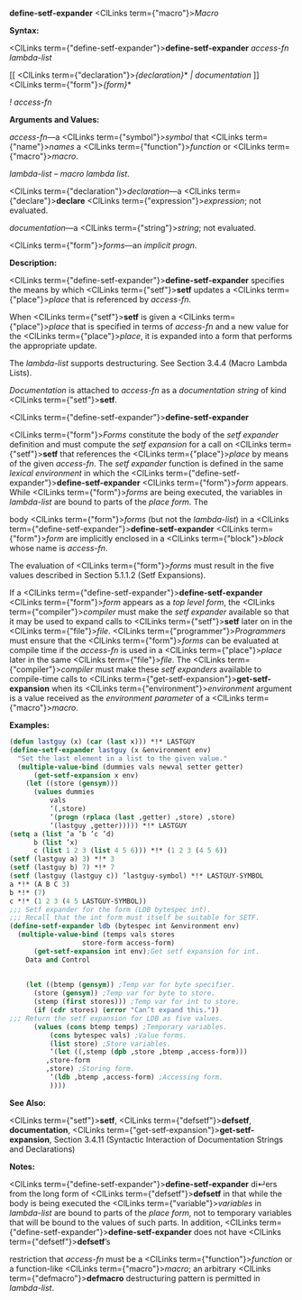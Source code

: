 **define-setf-expander** <ClLinks  term={"macro"}><i>Macro</i></ClLinks> 



**Syntax:** 



<ClLinks  term={"define-setf-expander"}><b>define-setf-expander</b></ClLinks> *access-fn lambda-list* 



[[ <ClLinks  term={"declaration"}><i>\{declaration\}</i></ClLinks>\* *| documentation* ]] <ClLinks  term={"form"}><i>\{form\}</i></ClLinks>\* 



*! access-fn* 



**Arguments and Values:** 



*access-fn*—a <ClLinks  term={"symbol"}><i>symbol</i></ClLinks> that <ClLinks  term={"name"}><i>names</i></ClLinks> a <ClLinks  term={"function"}><i>function</i></ClLinks> or <ClLinks  term={"macro"}><i>macro</i></ClLinks>. 



*lambda-list* – *macro lambda list*. 



<ClLinks  term={"declaration"}><i>declaration</i></ClLinks>—a <ClLinks  term={"declare"}><b>declare</b></ClLinks> <ClLinks  term={"expression"}><i>expression</i></ClLinks>; not evaluated. 



*documentation*—a <ClLinks  term={"string"}><i>string</i></ClLinks>; not evaluated. 



<ClLinks  term={"form"}><i>forms</i></ClLinks>—an *implicit progn*. 



**Description:** 



<ClLinks  term={"define-setf-expander"}><b>define-setf-expander</b></ClLinks> specifies the means by which <ClLinks  term={"setf"}><b>setf</b></ClLinks> updates a <ClLinks  term={"place"}><i>place</i></ClLinks> that is referenced by *access-fn*. 



When <ClLinks  term={"setf"}><b>setf</b></ClLinks> is given a <ClLinks  term={"place"}><i>place</i></ClLinks> that is specified in terms of *access-fn* and a new value for the <ClLinks  term={"place"}><i>place</i></ClLinks>, it is expanded into a form that performs the appropriate update. 



The *lambda-list* supports destructuring. See Section 3.4.4 (Macro Lambda Lists). 



*Documentation* is attached to *access-fn* as a *documentation string* of kind <ClLinks  term={"setf"}><b>setf</b></ClLinks>. 







 



 



<ClLinks  term={"define-setf-expander"}><b>define-setf-expander</b></ClLinks> 



<ClLinks  term={"form"}><i>Forms</i></ClLinks> constitute the body of the *setf expander* definition and must compute the *setf expansion* for a call on <ClLinks  term={"setf"}><b>setf</b></ClLinks> that references the <ClLinks  term={"place"}><i>place</i></ClLinks> by means of the given *access-fn*. The *setf expander* function is defined in the same *lexical environment* in which the <ClLinks  term={"define-setf-expander"}><b>define-setf-expander</b></ClLinks> <ClLinks  term={"form"}><i>form</i></ClLinks> appears. While <ClLinks  term={"form"}><i>forms</i></ClLinks> are being executed, the variables in *lambda-list* are bound to parts of the *place form*. The 



body <ClLinks  term={"form"}><i>forms</i></ClLinks> (but not the *lambda-list*) in a <ClLinks  term={"define-setf-expander"}><b>define-setf-expander</b></ClLinks> <ClLinks  term={"form"}><i>form</i></ClLinks> are implicitly enclosed in a <ClLinks  term={"block"}><i>block</i></ClLinks> whose name is *access-fn*. 



The evaluation of <ClLinks  term={"form"}><i>forms</i></ClLinks> must result in the five values described in Section 5.1.1.2 (Setf Expansions). 



If a <ClLinks  term={"define-setf-expander"}><b>define-setf-expander</b></ClLinks> <ClLinks  term={"form"}><i>form</i></ClLinks> appears as a *top level form*, the <ClLinks  term={"compiler"}><i>compiler</i></ClLinks> must make the *setf expander* available so that it may be used to expand calls to <ClLinks  term={"setf"}><b>setf</b></ClLinks> later on in the <ClLinks  term={"file"}><i>file</i></ClLinks>. <ClLinks  term={"programmer"}><i>Programmers</i></ClLinks> must ensure that the <ClLinks  term={"form"}><i>forms</i></ClLinks> can be evaluated at compile time if the *access-fn* is used in a <ClLinks  term={"place"}><i>place</i></ClLinks> later in the same <ClLinks  term={"file"}><i>file</i></ClLinks>. The <ClLinks  term={"compiler"}><i>compiler</i></ClLinks> must make these *setf expanders* available to compile-time calls to <ClLinks  term={"get-setf-expansion"}><b>get-setf-expansion</b></ClLinks> when its <ClLinks  term={"environment"}><i>environment</i></ClLinks> argument is a value received as the *environment parameter* of a <ClLinks  term={"macro"}><i>macro</i></ClLinks>. 



**Examples:**
```lisp
(defun lastguy (x) (car (last x))) *!* LASTGUY 
(define-setf-expander lastguy (x &environment env) 
  "Set the last element in a list to the given value." 
  (multiple-value-bind (dummies vals newval setter getter) 
      (get-setf-expansion x env) 
    (let ((store (gensym))) 
      (values dummies 
	      vals 
	      ‘(,store) 
	      ‘(progn (rplaca (last ,getter) ,store) ,store) 
	      ‘(lastguy ,getter))))) *!* LASTGUY 
(setq a (list ’a ’b ’c ’d) 
      b (list ’x) 
      c (list 1 2 3 (list 4 5 6))) *!* (1 2 3 (4 5 6)) 
(setf (lastguy a) 3) *!* 3 
(setf (lastguy b) 7) *!* 7 
(setf (lastguy (lastguy c)) ’lastguy-symbol) *!* LASTGUY-SYMBOL 
a *!* (A B C 3) 
b *!* (7) 
c *!* (1 2 3 (4 5 LASTGUY-SYMBOL)) 
;;; Setf expander for the form (LDB bytespec int). 
;;; Recall that the int form must itself be suitable for SETF. 
(define-setf-expander ldb (bytespec int &environment env) 
  (multiple-value-bind (temps vals stores 
			      store-form access-form) 
      (get-setf-expansion int env);Get setf expansion for int. 
    Data and Control 
    
    
    (let ((btemp (gensym)) ;Temp var for byte specifier. 
	  (store (gensym)) ;Temp var for byte to store. 
	  (stemp (first stores))) ;Temp var for int to store. 
      (if (cdr stores) (error "Can’t expand this.")) 
;;; Return the setf expansion for LDB as five values. 
      (values (cons btemp temps) ;Temporary variables. 
	      (cons bytespec vals) ;Value forms. 
	      (list store) ;Store variables. 
	      ‘(let ((,stemp (dpb ,store ,btemp ,access-form))) 
		 ,store-form 
		 ,store) ;Storing form. 
	      ‘(ldb ,btemp ,access-form) ;Accessing form. 
	      )))) 
```
**See Also:** 



<ClLinks  term={"setf"}><b>setf</b></ClLinks>, <ClLinks  term={"defsetf"}><b>defsetf</b></ClLinks>, **documentation**, <ClLinks  term={"get-setf-expansion"}><b>get-setf-expansion</b></ClLinks>, Section 3.4.11 (Syntactic Interaction of Documentation Strings and Declarations) 



**Notes:** 



<ClLinks  term={"define-setf-expander"}><b>define-setf-expander</b></ClLinks> di↵ers from the long form of <ClLinks  term={"defsetf"}><b>defsetf</b></ClLinks> in that while the body is being executed the <ClLinks  term={"variable"}><i>variables</i></ClLinks> in *lambda-list* are bound to parts of the *place form*, not to temporary variables that will be bound to the values of such parts. In addition, <ClLinks  term={"define-setf-expander"}><b>define-setf-expander</b></ClLinks> does not have <ClLinks  term={"defsetf"}><b>defsetf</b></ClLinks>’s 



restriction that *access-fn* must be a <ClLinks  term={"function"}><i>function</i></ClLinks> or a function-like <ClLinks  term={"macro"}><i>macro</i></ClLinks>; an arbitrary <ClLinks  term={"defmacro"}><b>defmacro</b></ClLinks> destructuring pattern is permitted in *lambda-list*. 



